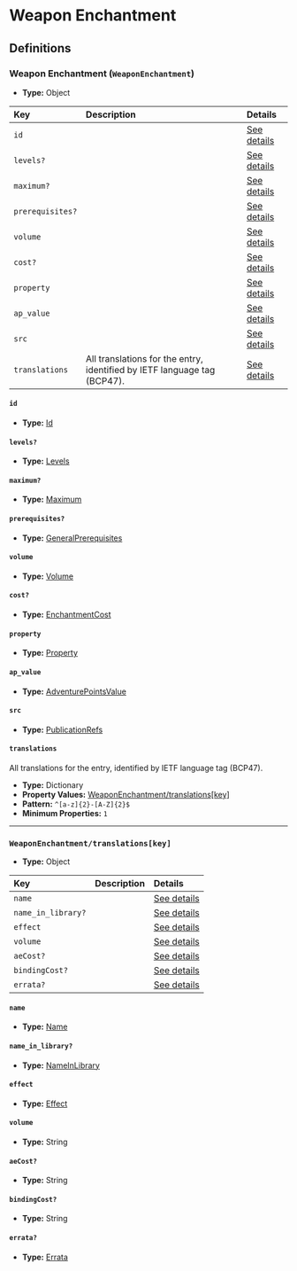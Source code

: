 # Weapon Enchantment

## Definitions

### <a name="WeaponEnchantment"></a> Weapon Enchantment (`WeaponEnchantment`)

- **Type:** Object

Key | Description | Details
:-- | :-- | :--
`id` |  | <a href="#WeaponEnchantment/id">See details</a>
`levels?` |  | <a href="#WeaponEnchantment/levels">See details</a>
`maximum?` |  | <a href="#WeaponEnchantment/maximum">See details</a>
`prerequisites?` |  | <a href="#WeaponEnchantment/prerequisites">See details</a>
`volume` |  | <a href="#WeaponEnchantment/volume">See details</a>
`cost?` |  | <a href="#WeaponEnchantment/cost">See details</a>
`property` |  | <a href="#WeaponEnchantment/property">See details</a>
`ap_value` |  | <a href="#WeaponEnchantment/ap_value">See details</a>
`src` |  | <a href="#WeaponEnchantment/src">See details</a>
`translations` | All translations for the entry, identified by IETF language tag (BCP47). | <a href="#WeaponEnchantment/translations">See details</a>

#### <a name="WeaponEnchantment/id"></a> `id`

- **Type:** <a href="../_Activatable.md#Id">Id</a>

#### <a name="WeaponEnchantment/levels"></a> `levels?`

- **Type:** <a href="../_Activatable.md#Levels">Levels</a>

#### <a name="WeaponEnchantment/maximum"></a> `maximum?`

- **Type:** <a href="../_Activatable.md#Maximum">Maximum</a>

#### <a name="WeaponEnchantment/prerequisites"></a> `prerequisites?`

- **Type:** <a href="../_Prerequisite.md#GeneralPrerequisites">GeneralPrerequisites</a>

#### <a name="WeaponEnchantment/volume"></a> `volume`

- **Type:** <a href="../_Activatable.md#Volume">Volume</a>

#### <a name="WeaponEnchantment/cost"></a> `cost?`

- **Type:** <a href="../_Activatable.md#EnchantmentCost">EnchantmentCost</a>

#### <a name="WeaponEnchantment/property"></a> `property`

- **Type:** <a href="../_Activatable.md#Property">Property</a>

#### <a name="WeaponEnchantment/ap_value"></a> `ap_value`

- **Type:** <a href="../_Activatable.md#AdventurePointsValue">AdventurePointsValue</a>

#### <a name="WeaponEnchantment/src"></a> `src`

- **Type:** <a href="../source/_PublicationRef.md#PublicationRefs">PublicationRefs</a>

#### <a name="WeaponEnchantment/translations"></a> `translations`

All translations for the entry, identified by IETF language tag (BCP47).

- **Type:** Dictionary
- **Property Values:** <a href="#WeaponEnchantment/translations[key]">WeaponEnchantment/translations[key]</a>
- **Pattern:** `^[a-z]{2}-[A-Z]{2}$`
- **Minimum Properties:** `1`

---

### <a name="WeaponEnchantment/translations[key]"></a> `WeaponEnchantment/translations[key]`

- **Type:** Object

Key | Description | Details
:-- | :-- | :--
`name` |  | <a href="#WeaponEnchantment/translations[key]/name">See details</a>
`name_in_library?` |  | <a href="#WeaponEnchantment/translations[key]/name_in_library">See details</a>
`effect` |  | <a href="#WeaponEnchantment/translations[key]/effect">See details</a>
`volume` |  | <a href="#WeaponEnchantment/translations[key]/volume">See details</a>
`aeCost?` |  | <a href="#WeaponEnchantment/translations[key]/aeCost">See details</a>
`bindingCost?` |  | <a href="#WeaponEnchantment/translations[key]/bindingCost">See details</a>
`errata?` |  | <a href="#WeaponEnchantment/translations[key]/errata">See details</a>

#### <a name="WeaponEnchantment/translations[key]/name"></a> `name`

- **Type:** <a href="../_Activatable.md#Name">Name</a>

#### <a name="WeaponEnchantment/translations[key]/name_in_library"></a> `name_in_library?`

- **Type:** <a href="../_Activatable.md#NameInLibrary">NameInLibrary</a>

#### <a name="WeaponEnchantment/translations[key]/effect"></a> `effect`

- **Type:** <a href="../_Activatable.md#Effect">Effect</a>

#### <a name="WeaponEnchantment/translations[key]/volume"></a> `volume`

- **Type:** String

#### <a name="WeaponEnchantment/translations[key]/aeCost"></a> `aeCost?`

- **Type:** String

#### <a name="WeaponEnchantment/translations[key]/bindingCost"></a> `bindingCost?`

- **Type:** String

#### <a name="WeaponEnchantment/translations[key]/errata"></a> `errata?`

- **Type:** <a href="../source/_Erratum.md#Errata">Errata</a>
